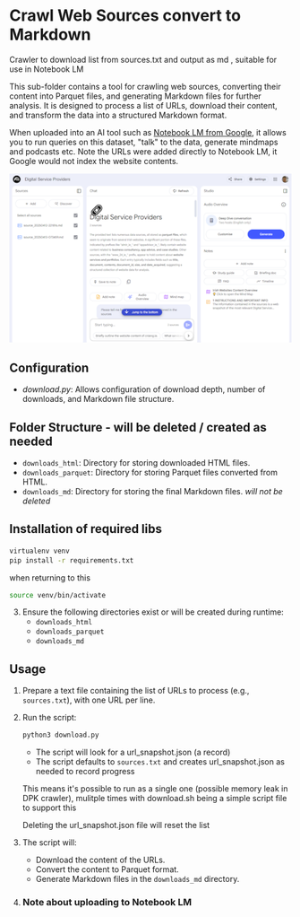 # Crawl Web Sources convert to Markdown 

Crawler to download list from sources.txt and output as md , suitable for use in Notebook LM

This sub-folder contains a tool for crawling web sources, converting their content into Parquet files, and generating Markdown files for further analysis. It is designed to process a list of URLs, download their content, and transform the data into a structured Markdown format.

When uploaded into an AI tool such as [Notebook LM from Google](https://notebooklm.google/), it allows you to run queries on this dataset, "talk" to the data, generate mindmaps and podcasts etc. Note the URLs were added directly to Notebook LM, it Google would not index the website contents.

![screenshot of notebook lm with using snapt of data from selected websites](images/notebook-lm.png)

## Configuration

- *download.py*: Allows configuration of download depth, number of downloads, and Markdown file structure.

## Folder Structure - will be deleted / created as needed

- `downloads_html`: Directory for storing downloaded HTML files.
- `downloads_parquet`: Directory for storing Parquet files converted from HTML.
- `downloads_md`: Directory for storing the final Markdown files. *will not be deleted*

## Installation of required libs

   ```bash
   virtualenv venv
   pip install -r requirements.txt
   ```
when returning to this
   ```bash
   source venv/bin/activate
   ```


3. Ensure the following directories exist or will be created during runtime:
   - `downloads_html`
   - `downloads_parquet`
   - `downloads_md`

## Usage

1. Prepare a text file containing the list of URLs to process (e.g., `sources.txt`), with one URL per line.

2. Run the script:
   ```bash
   python3 download.py 
   ```
   - The script will look for a url_snapshot.json (a record)
   - The script defaults to `sources.txt` and creates url_snapshot.json as needed to record progress

   This means it's possible to run as a single one (possible memory leak in DPK crawler), mulitple times
   with download.sh being a simple script file to support this

   Deleting the url_snapshot.json file will reset the list

3. The script will:
   - Download the content of the URLs.
   - Convert the content to Parquet format.
   - Generate Markdown files in the `downloads_md` directory.

4. ### Note about uploading to Notebook LM

